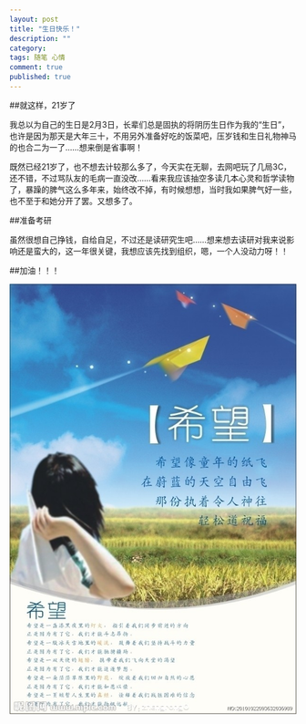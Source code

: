 ```yaml
---
layout: post
title: "生日快乐！"
description: ""
category: 
tags: 随笔 心情
comment: true
published: true
---
```

##就这样，21岁了

我总以为自己的生日是2月3日，长辈们总是固执的将阴历生日作为我的“生日”，也许是因为那天是大年三十，不用另外准备好吃的饭菜吧，压岁钱和生日礼物神马的也合二为一了……想来倒是省事啊！

既然已经21岁了，也不想去计较那么多了，今天实在无聊，去网吧玩了几局3C，还不错，不过骂队友的毛病一直没改……看来我应该抽空多读几本心灵和哲学读物了，暴躁的脾气这么多年来，始终改不掉，有时候想想，当时我如果脾气好一些，也不至于和她分开了罢。又想多了。

##准备考研

虽然很想自己挣钱，自给自足，不过还是读研究生吧……想来想去读研对我来说影响还是蛮大的，这一年很关键，我想应该先找到组织，嗯，一个人没动力呀！！

##加油！！！


![千阳](/images/2.jpg "qianyang")